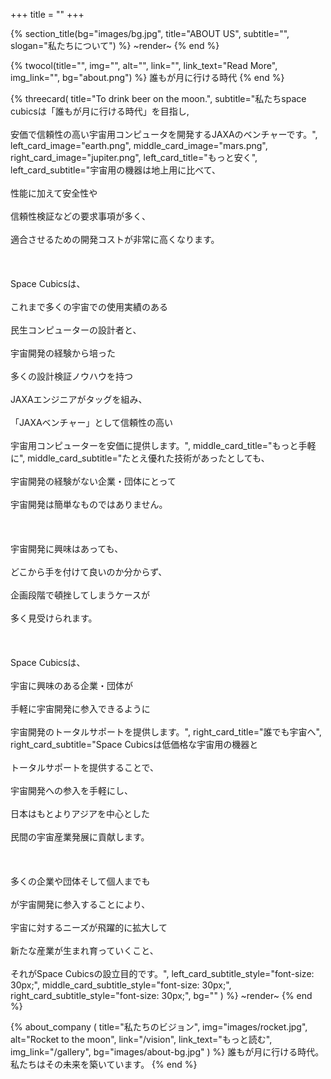 +++
title = ""
+++

{% section_title(bg="images/bg.jpg", title="ABOUT US", subtitle="", slogan="私たちについて") %}
~render~
{% end %}

{% twocol(title="", img="", alt="", link="", link_text="Read More", img_link="", bg="about.png") %}
誰もが月に行ける時代
{% end %}

{% threecard(
  title="To drink beer on the moon.",
  subtitle="私たちspace cubicsは「誰もが月に行ける時代」を目指し,<br><br>安価で信頼性の高い宇宙用コンピュータを開発するJAXAのベンチャーです。",
  left_card_image="earth.png",
  middle_card_image="mars.png",
  right_card_image="jupiter.png",
  left_card_title="もっと安く",
  left_card_subtitle="宇宙用の機器は地上用に比べて、<br><br>性能に加えて安全性や<br><br>信頼性検証などの要求事項が多く、<br><br>適合させるための開発コストが非常に高くなります。<br><br><br><br>Space Cubicsは、<br><br>これまで多くの宇宙での使用実績のある<br><br>民生コンピューターの設計者と、<br><br>宇宙開発の経験から培った<br><br>多くの設計検証ノウハウを持つ<br><br>JAXAエンジニアがタッグを組み、<br><br>「JAXAベンチャー」として信頼性の高い<br><br>宇宙用コンピューターを安価に提供します。",
  middle_card_title="もっと手軽に",
  middle_card_subtitle="たとえ優れた技術があったとしても、<br><br>宇宙開発の経験がない企業・団体にとって<br><br>宇宙開発は簡単なものではありません。<br><br><br><br>宇宙開発に興味はあっても、<br><br>どこから手を付けて良いのか分からず、<br><br>企画段階で頓挫してしまうケースが<br><br>多く見受けられます。<br><br><br><br>Space Cubicsは、<br><br>宇宙に興味のある企業・団体が<br><br>手軽に宇宙開発に参入できるように<br><br>宇宙開発のトータルサポートを提供します。",
  right_card_title="誰でも宇宙へ",
  right_card_subtitle="Space Cubicsは低価格な宇宙用の機器と<br><br>トータルサポートを提供することで、<br><br>宇宙開発への参入を手軽にし、<br><br>日本はもとよりアジアを中心とした<br><br>民間の宇宙産業発展に貢献します。<br><br><br><br>多くの企業や団体そして個人までも<br><br>が宇宙開発に参入することにより、<br><br>宇宙に対するニーズが飛躍的に拡大して<br><br>新たな産業が生まれ育っていくこと、<br><br>それがSpace Cubicsの設立目的です。",
  left_card_subtitle_style="font-size: 30px;",
  middle_card_subtitle_style="font-size: 30px;",
  right_card_subtitle_style="font-size: 30px;",
  bg=""
) %}
~render~
{% end %}


{% about_company    (
  title="私たちのビジョン",
  img="images/rocket.jpg",
  alt="Rocket to the moon",
  link="/vision",
  link_text="もっと読む",
  img_link="/gallery",
  bg="images/about-bg.jpg"
) %}
誰もが月に行ける時代。私たちはその未来を築いています。
{% end %}



